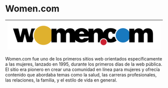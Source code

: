 # Women.com 

|![Logo Women.com](https://github.com/CRBalta/CRBalta-SMX2-M8UF1A1-HistoriaWeb-95-Women.com-Baltasar/blob/main/Women.com.png)|
|----------------------|


Women.com fue uno de los primeros sitios web orientados específicamente a las mujeres, lanzado en 1995, durante los primeros días de la web pública. El sitio era pionero en crear una comunidad en línea para mujeres y ofrecía contenido que abordaba temas como la salud, las carreras profesionales, las relaciones, la familia, y el estilo de vida en general.
